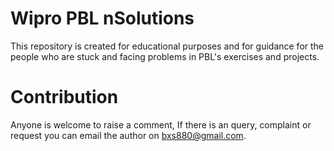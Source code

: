 # Wipro PBL nSolutions
This repository is created for educational purposes and for guidance for the people who are stuck and facing problems in PBL's exercises and projects.

# Contribution
Anyone is welcome to raise a comment, If there is an query, complaint or request you can email the author on bxs880@gmail.com.

